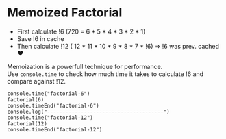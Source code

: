 # Memoized Factorial 

* First calculate !6 (720 = 6 * 5 * 4 * 3 * 2 * 1)
* Save !6 in cache
* Then calculate !12 ( 12 * 11 * 10 * 9 * 8 * 7 * !6) => !6 was prev. cached :heart:


Memoization is a powerfull technique for performance. </br>
Use `console.time` to check how much time it takes to calculate !6 and compare against !12. </br>

```
console.time("factorial-6")
factorial(6)
console.timeEnd("factorial-6")
console.log("--------------------------------------")
console.time("factorial-12")
factorial(12)
console.timeEnd("factorial-12")
```

